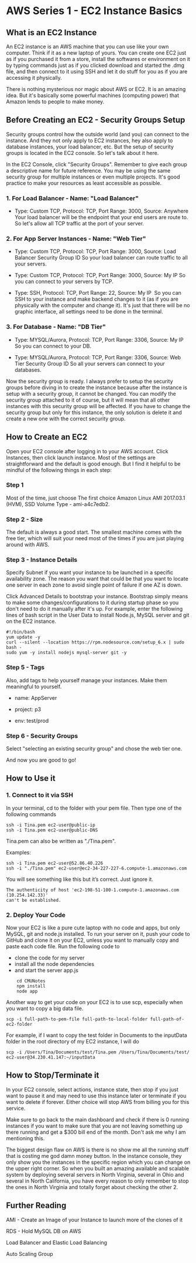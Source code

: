 # AWS Series 1 - EC2 Instance Basics

## What is an EC2 Instance

An EC2 instance is an AWS machine that you can use like your own computer. Think if it as a new laptop of yours. You can create one EC2 just as if you purchased it from a store, install the softwares or environment on it by typing commands just as if you clicked download and started the .dmg file, and then connect to it using SSH and let it do stuff for you as if you are accessing it physically.

There is nothing mysterious nor magic about AWS or EC2. It is an amazing idea. But it's basically some powerful machines (computing power) that Amazon lends to people to make money.

## Before Creating an EC2 - Security Groups Setup

Security groups control how the outside world (and you) can connect to the instance. And they not only apply to EC2 instances, hey also apply to database instances, your load balancer, etc. But the setup of security groups is located in the EC2 console. So let's talk about it here.

In the EC2 Console, click "Security Groups". Remember to give each group a descriptive name for future reference. You may be using the same security group for multiple instances or even multiple projects. It's good practice to make your resources as least accessible as possible.

### 1. For Load Balancer - Name: "Load Balancer"

- Type: Custom TCP, Protocol: TCP, Port Range: 3000, Source: Anywhere
  Your load balancer will be the endpoint that your end users are route to. So let's allow all TCP traffic at the port of your server.

### 2. For App Server Instances - Name: "Web Tier"

- Type: Custom TCP, Protocol: TCP, Port Range: 3000, Source: Load Balancer Security Group ID
  So your load balancer can route traffic to all your servers.

- Type: Custom TCP, Protocol: TCP, Port Range: 3000, Source: My IP
  So you can connect to your servers by TCP.

- Type: SSH, Protocol: TCP, Port Range: 22, Source: My IP 
  So you can SSH to your instance and make backend changes to it (as if you are physically with the computer and change it). It's just that there will be no graphic interface, all settings need to be done in the terminal.

### 3. For Database - Name: "DB Tier"

- Type: MYSQL/Aurora, Protocol: TCP, Port Range: 3306, Source: My IP
  So you can connect to your DB.

- Type: MYSQL/Aurora, Protocol: TCP, Port Range: 3306, Source: Web Tier Security Group ID
  So all your servers can connect to your databases. 

Now the security group is ready. I always prefer to setup the security groups before diving in to create the instance because after the instance is setup with a security group, it cannot be changed. You can modify the security group attached to it of course, but it will mean that all other instances with this security group will be affected. If you have to change the security group but only for this instance, the only solution is delete it and create a new one with the correct security group. 

## How to Create an EC2 

Open your EC2 console after logging in to your AWS account. Click Instances, then click launch instance. Most of the settings are straightforward and the default is good enough. But I find it helpful to be mindful of the following things in each step:

### Step 1

Most of the time, just choose The first choice Amazon Linux AMI 2017.03.1 (HVM), SSD Volume Type - ami-a4c7edb2.

### Step 2 - Size

The default is always a good start. The smallest machine comes with the free tier, which will suit your need most of the times if you are just playing around with AWS.

### Step 3 - Instance Details

Specify Subnet if you want your instance to be launched in a specific availability zone. The reason you want that could be that you want to locate one server in each zone to avoid single point of failure if one AZ is down.

Click Advanced Details to bootstrap your instance. Bootstrap simply means to make some changes/configurations to it during startup phase so you don't need to do it manually after it's up. For example, enter the following lines of bash script in the User Data to install Node.js, MySQL server and git on the EC2 instance.

    #!/bin/bash
    yum update -y
    curl --silent --location https://rpm.nodesource.com/setup_6.x | sudo bash -
    sudo yum -y install nodejs mysql-server git -y

### Step 5 - Tags

Also, add tags to help yourself manage your instances. Make them meaningful to yourself.

- name: AppServer

- project: p3

- env: test/prod

### Step 6 - Security Groups

Select "selecting an existing security group" and chose the web tier one.

And now you are good to go!

## How to Use it

### 1. Connect to it via SSH

In your terminal, cd to the folder with your pem file. Then type one of the following commands

    ssh -i Tina.pem ec2-user@public-ip
    ssh -i Tina.pem ec2-user@public-DNS 

Tina.pem can also be written as "./Tina.pem". 

Examples:

    ssh -i Tina.pem ec2-user@52.86.40.226
    ssh -i "./Tina.pem" ec2-user@ec2-34-227-227-6.compute-1.amazonaws.com

You will see something like this but it’s correct. Just ignore it.

    The authenticity of host 'ec2-198-51-100-1.compute-1.amazonaws.com (10.254.142.33)'
    can't be established.

### 2. Deploy Your Code

Now your EC2 is like a pure cute laptop with no code and apps, but only MySQL, git and node.js installed. To run your server on it, push your code to GitHub and clone it on your EC2, unless you want to manually copy and paste each code file. Run the following code to

- clone the code for my server
- install all the node dependencies
- and start the server app.js

``` git clone https://github.com/TinaHongBu/CMUNotes.git
    cd CMUNotes
    npm install
    node app
```
Another way to get your code on your EC2 is to use scp, especially when you want to copy a big data file.

    scp -i full-path-to-pem-file full-path-to-local-folder full-path-of-ec2-folder

For example, if I want to copy the test folder in Documents to the inputData folder in the root directory of my EC2 instance, I will do

    scp -i /Users/Tina/Documents/test/Tina.pem /Users/Tina/Documents/test/ ec2-user@34.230.41.147:~/inputData

## How to Stop/Terminate it

In your EC2 console, select actions, instance state, then stop if you just want to pause it and may need to use this instance later or terminate if you want to delete if forever. Either choice will stop AWS from billing you for this service.

Make sure to go back to the main dashboard and check if there is 0 running instances if you want to make sure that you are not leaving something up there running and get a $300 bill end of the month. Don't ask me why I am mentioning this. 

The biggest design flaw on AWS is there is no show me all the running stuff that is costing me god damn money button. In the instance console, they only show you the instances in the specific region which you can change on the upper right corner. So when you built an amazing available and scalable system by deploying several servers in North Virginia, several in Ohio and several in North California, you have every reason to only remember to stop the ones in North Virginia and totally forget about checking the other 2. 

## Further Reading

AMI - Create an Image of your Instance to launch more of the clones of it 

RDS - Hold MySQL DB on AWS

Load Balancer and Elastic Load Balancing

Auto Scaling Group
